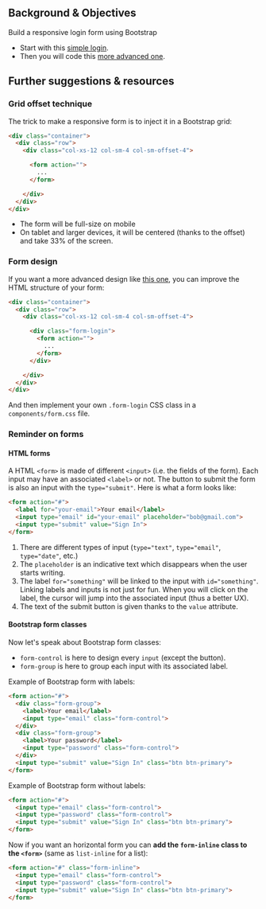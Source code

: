 ## Background & Objectives

Build a responsive login form using Bootstrap

- Start with this [simple login](http://lewagon.github.io/bootstrap-challenges/10-Login/).
- Then you will code this [more advanced one](http://lewagon.github.io/bootstrap-challenges/10-Login/login.html).

## Further suggestions & resources

### Grid offset technique

The trick to make a responsive form is to inject it in a Bootstrap grid:

```html
<div class="container">
  <div class="row">
    <div class="col-xs-12 col-sm-4 col-sm-offset-4">

      <form action="">
        ...
      </form>

    </div>
  </div>
</div>
```

- The form will be full-size on mobile
- On tablet and larger devices, it will be centered (thanks to the offset) and take 33% of the screen.

### Form design

If you want a more advanced design like [this one](http://lewagon.github.io/bootstrap-challenges/10-Login/login.html), you can improve the HTML structure of your form:

```html
<div class="container">
  <div class="row">
    <div class="col-xs-12 col-sm-4 col-sm-offset-4">

      <div class="form-login">
        <form action="">
          ...
        </form>
      </div>

    </div>
  </div>
</div>
```

And then implement your own `.form-login` CSS class in a `components/form.css` file.

### Reminder on forms

#### HTML forms

A HTML `<form>` is made of different `<input>` (i.e. the fields of the form). Each input may have an associated `<label>` or not. The button to submit the form is also an input with the `type="submit"`. Here is what a form looks like:

```html
<form action="#">
  <label for="your-email">Your email</label>
  <input type="email" id="your-email" placeholder="bob@gmail.com">
  <input type="submit" value="Sign In">
</form>
```

1. There are different types of input (`type="text"`, `type="email"`, `type="date"`, etc.)
2. The `placeholder` is an indicative text which disappears when the user starts writing.
3. The label `for="something"` will be linked to the input with `id="something"`. Linking labels and inputs is not just for fun. When you will click on the label, the cursor will jump into the associated input (thus a better UX).
4. The text of the submit button is given thanks to the `value` attribute.

#### Bootstrap form classes

Now let's speak about Bootstrap form classes:

- `form-control` is here to design every `input` (except the button).
- `form-group` is here to group each input with its associated label.

Example of Bootstrap form with labels:

```html
<form action="#">
  <div class="form-group">
    <label>Your email</label>
    <input type="email" class="form-control">
  </div>
  <div class="form-group">
    <label>Your password</label>
    <input type="password" class="form-control">
  </div>
  <input type="submit" value="Sign In" class="btn btn-primary">
</form>
```

Example of Bootstrap form without labels:

```html
<form action="#">
  <input type="email" class="form-control">
  <input type="password" class="form-control">
  <input type="submit" value="Sign In" class="btn btn-primary">
</form>
```

Now if you want an horizontal form you can **add the `form-inline` class to the `<form>`** (same as `list-inline` for a list):

```html
<form action="#" class="form-inline">
  <input type="email" class="form-control">
  <input type="password" class="form-control">
  <input type="submit" value="Sign In" class="btn btn-primary">
</form>
```
